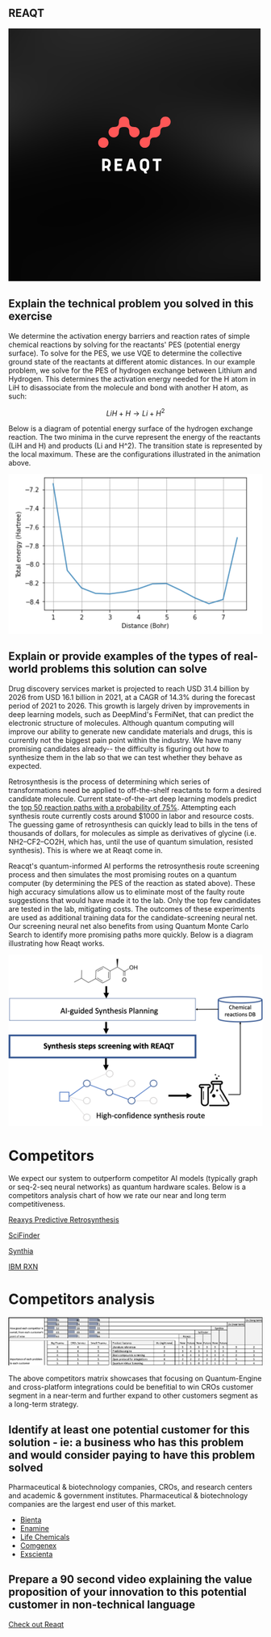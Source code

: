 ## REAQT
![reaqt](resources/Reaqt.png)

## Explain the technical problem you solved in this exercise

We determine the activation energy barriers and reaction rates of simple chemical reactions by solving for the reactants' PES (potential energy surface). To solve for the PES, we use VQE to determine the collective ground state of the reactants at different atomic distances. In our example problem, we solve for the PES of hydrogen exchange between Lithium and Hydrogen. This determines the activation energy needed for the H atom in LiH to disassociate from the molecule and bond with another H atom, as such:

$$ LiH + H \longrightarrow Li + H^{2} $$

Below is a diagram of potential energy surface of the hydrogen exchange reaction. The two minima in the curve represent the energy of the reactants (LiH and H) and products (Li and H^2). The transition state is represented by the local maximum. These are the configurations illustrated in the animation above.

![PES](PES.png)


## Explain or provide examples of the types of real-world problems this solution can solve
Drug discovery services market is projected to reach USD 31.4 billion by 2026 from USD 16.1 billion in 2021, at a CAGR of 14.3% during the forecast period of 2021 to 2026. This growth is largely driven by improvements in deep learning models, such as DeepMind's FermiNet, that can predict the electronic structure of molecules. Although quantum computing will improve our ability to generate new candidate materials and drugs, this is currently not the biggest pain point within the industry. We have many promising candidates already-- the difficulty is figuring out how to synthesize them in the lab so that we can test whether they behave as expected. 

Retrosynthesis is the process of determining which series of transformations need be applied to off-the-shelf reactants to form a desired candidate molecule. Current state-of-the-art deep learning models predict the [top 50 reaction paths with a probability of 75%](https://www.nature.com/articles/nature25978). Attempting each synthesis route currently costs around $1000 in labor and resource costs. The guessing game of retrosynthesis can quickly lead to bills in the tens of thousands of dollars, for molecules as simple as derivatives of glycine (i.e. NH2–CF2–CO2H, which has, until the use of quantum simulation, resisted synthesis). This is where we at Reaqt come in.

Reacqt's quantum-informed AI performs the retrosynthesis route screening process and then simulates the most promising routes on a quantum computer (by determining the PES of the reaction as stated above). These high accuracy simulations allow us to eliminate most of the faulty route suggestions that would have made it to the lab. Only the top few candidates are tested in the lab, mitigating costs. The outcomes of these experiments are used as additional training data for the candidate-screening neural net. Our screening neural net also benefits from using Quantum Monte Carlo Search to identify more promising paths more quickly. Below is a diagram illustrating how Reaqt works.

![architecture](resources/q_retro.png)
 
# Competitors 

We expect our system to outperform competitor AI models (typically graph or seq-2-seq neural networks) as quantum hardware scales. Below is a competitors analysis chart of how we rate our near and long term competitiveness.

[Reaxys Predictive Retrosynthesis](https://www.elsevier.com/solutions/reaxys/predictive-retrosynthesis) 

[SciFinder](https://www.cas.org/solutions/cas-scifinder-discovery-platform/cas-scifinder/retrosynthesis-planning) 

[Synthia](https://www.sigmaaldrich.com/UA/en/services/software-and-digital-platforms/synthia-retrosynthesis-software) 

[IBM RXN](https://rxn.res.ibm.com/) 

# Competitors analysis

![Competitors matrix](resources/competitors_matrix.png)

The above competitors matrix showcases that focusing on Quantum-Engine and cross-platform integrations could be benefitial to win CROs customer segment in a near-term and further expand to other customers segment as a long-term strategy.

## Identify at least one potential customer for this solution - ie: a business who has this problem and would consider paying to have this problem solved

Pharmaceutical & biotechnology companies, CROs, and research centers and academic & government institutes. Pharmaceutical & biotechnology companies are the largest end user of this market.

* [Bienta](https://bienta.net/)
* [Enamine](https://enamine.net/services/biology-services)
* [Life Chemicals](https://lifechemicals.com/) 
* [Comgenex](https://www.rdchemicals.com/targeted-compound-libraries/comgenex.html)
* [Exscienta](https://www.exscientia.ai/)

## Prepare a 90 second video explaining the value proposition of your innovation to this potential customer in non-technical language

[Check out Reaqt](https://drive.google.com/drive/folders/1bCvCgwjpHO-ZL-JmLLNoXr04_PGx3zbJ?usp=sharing)
